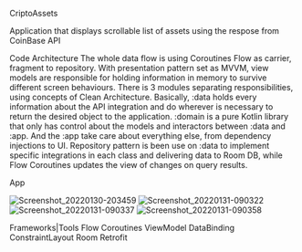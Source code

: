 CriptoAssets

Application that displays scrollable list of assets using the respose from CoinBase API

Code
Architecture
    The whole data flow is using Coroutines Flow as carrier, fragment to repository.
    With presentation pattern set as MVVM, view models are responsible for holding information in memory to survive different screen behaviours.
    There is 3 modules separating responsibilities, using concepts of Clean Architecture. Basically, :data holds every information about the API integration and do wherever is necessary to return the desired object to the application.
    :domain is a pure Kotlin library that only has control about the models and interactors between :data and :app. And the :app take care about everything else, from dependency injections to UI.
    Repository pattern is been use on :data to implement specific integrations in each class and delivering data to Room DB, while Flow Coroutines updates the view of changes on query results.
    
App

![Screenshot_20220130-203459](https://user-images.githubusercontent.com/7894673/151793070-368766bb-7a5f-4bb4-9468-5300185661e4.png)
![Screenshot_20220131-090322](https://user-images.githubusercontent.com/7894673/151793074-69058754-019d-4895-bff7-7513f34ab35f.png)
![Screenshot_20220131-090337](https://user-images.githubusercontent.com/7894673/151793079-ea3e0d9d-759e-4c73-84ab-a70d61ad5f75.png)
![Screenshot_20220131-090358](https://user-images.githubusercontent.com/7894673/151793086-a355fe7a-e6ed-4afe-ba3b-213e602f49e9.png)


Frameworks|Tools
    Flow Coroutines
    ViewModel
    DataBinding
    ConstraintLayout
    Room
    Retrofit
